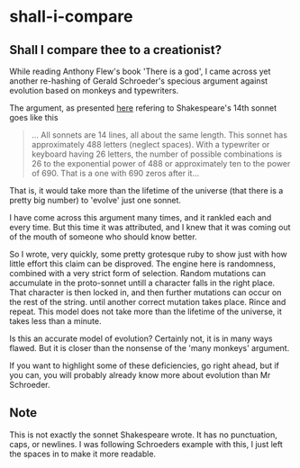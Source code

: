 shall-i-compare
===============

Shall I compare thee to a creationist?
--------------------------------------

While reading Anthony Flew's book 'There is a god', I came across yet another re-hashing of
Gerald Schroeder's specious argument against evolution based on monkeys and typewriters.

The argument, as presented [here](http://www.geraldschroeder.com/ScientificMyths.aspx) refering
to Shakespeare's 14th sonnet goes like this

> ... All sonnets are 14 lines, all about the same length. This sonnet has approximately 488 letters
> (neglect spaces). With a typewriter or keyboard having 26 letters, the number of possible
> combinations is 26 to the exponential power of 488 or approximately ten to the power of 690.
> That is a one with 690 zeros after it...

That is, it would take more than the lifetime of the universe (that there is a pretty big number)
to 'evolve' just one sonnet.

I have come across this argument many times, and it rankled each and every time. But this time
it was attributed, and I knew that it was coming out of the mouth of someone who should know better.

So I wrote, very quickly, some pretty grotesque ruby to show just with how little
effort this claim can be disproved.  The engine here is randomness, combined with a very strict form
of selection. Random mutations can accumulate in the proto-sonnet untill a character falls in the right
place. That character is then locked in, and then further mutations can occur on the rest of the string.
until another correct mutation takes place. Rince and repeat. This model does not take more than the
lifetime of the universe, it takes less than a minute.

Is this an accurate model of evolution? Certainly not, it is in many ways flawed.  But it is closer
than the nonsense of the 'many monkeys' argument.

If you want to highlight some of these deficiencies, go right ahead, but if you can, you will
probably already know more about evolution than Mr Schroeder.

Note
----

This is not exactly the sonnet Shakespeare wrote. It has no punctuation, caps, or newlines. I was
following Schroeders example with this, I just left the spaces in to make it more readable.

